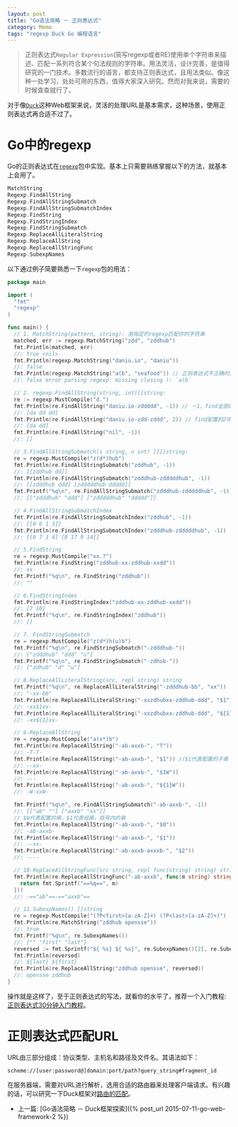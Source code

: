 ```yaml
---
layout: post
title: "Go语法简略 － 正则表达式"
category: Memo
tags: "regexp Duck Go 编程语言"
---
```


> 正则表达式`Regular Expression`(简写regexp或者RE)使用单个字符串来描述、匹配一系列符合某个句法规则的字符串。用法灵活，设计完善，是值得研究的一门技术。多数流行的语言，都支持正则表达式，且用法类似。像这种一处学习，处处可用的东西，值得大家深入研究。然而对我来说，需要的时候查查就行了。

对于像[`Duck`](https://github.com/zddhub/duck)这种Web框架来说，灵活的处理URL是基本需求，这种场景，使用正则表达式再合适不过了。

<!-- more -->

# Go中的regexp

Go的正则表达式在[`regexp`](https://golang.org/pkg/regexp/)包中实现。基本上只需要熟练掌握以下的方法，就基本上会用了。

```go
MatchString
Regexp.FindAllString
Regexp.FindAllStringSubmatch
Regexp.FindAllStringSubmatchIndex
Regexp.FindString
Regexp.FindStringIndex
Regexp.FindStringSubmatch
Regexp.ReplaceAllLiteralString
Regexp.ReplaceAllString
Regexp.ReplaceAllStringFunc
Regexp.SubexpNames
```

以下通过例子简要熟悉一下`regexp`包的用法：

```go
package main

import (
  "fmt"
  "regexp"
)

func main() {
  // 1. MatchString(pattern, string): 用指定的regexp匹配你的字符串
  matched, err := regexp.MatchString("zdd", "zddhub")
  fmt.Println(matched, err)
  //: true <nil>
  fmt.Println(regexp.MatchString("daniu.io", "daniu"))
  //: false
  fmt.Println(regexp.MatchString("a(b", "seafood")) // 正则表达式不正确时报错
  //: false error parsing regexp: missing closing ): `a(b`

  // 2. regexp.FindAllString(string, int)[]string:
  re := regexp.MustCompile("d.")
  fmt.Println(re.FindAllString("daniu.io-zddddd", -1)) // －1，find全部的匹配项
  //: [da dd dd]
  fmt.Println(re.FindAllString("daniu.io-zdd-zddd", 2)) // find配置的2项
  //: [da dd]
  fmt.Println(re.FindAllString("nil", -1))
  //: []

  // 3.FindAllStringSubmatch(s string, n int) [][]string:
  re = regexp.MustCompile("z(d*)hub")
  fmt.Println(re.FindAllStringSubmatch("zddhub", -1))
  //: [[zddhub dd]]
  fmt.Println(re.FindAllStringSubmatch("zdddhub-zdddddhub", -1))
  //: [[zdddhub ddd] [zdddddhub ddddd]]
  fmt.Printf("%q\n", re.FindAllStringSubmatch("zdddhub-zdddddhub", -1))
  //: [["zdddhub" "ddd"] ["zdddddhub" "ddddd"]]

  // 4.FindAllStringSubmatchIndex
  fmt.Println(re.FindAllStringSubmatchIndex("zddhub", -1))
  //: [[0 6 1 3]]
  fmt.Println(re.FindAllStringSubmatchIndex("zdddhub-zdddddhub", -1))
  //: [[0 7 1 4] [8 17 9 14]]

  // 5.FindString
  re = regexp.MustCompile("xx.?")
  fmt.Println(re.FindString("zddhub-xx-zddhub-xxdd"))
  //: xx-
  fmt.Printf("%q\n", re.FindString("zddhub"))
  //: ""

  // 6.FindStringIndex
  fmt.Println(re.FindStringIndex("zddhub-xx-zddhub-xxdd"))
  //: [7 10]
  fmt.Printf("%q\n", re.FindStringIndex("zddhub"))
  //: []

  // 7. FindStringSubmatch
  re = regexp.MustCompile("z(d*)h(u)b")
  fmt.Printf("%q\n", re.FindStringSubmatch("-zdddhub-"))
  //: ["zdddhub" "ddd" "u"]
  fmt.Printf("%q\n", re.FindStringSubmatch("-zdhub-"))
  //: ["zdhub" "d" "u"]

  // 8.ReplaceAllLiteralString(src, repl string) string
  fmt.Printf("%q\n", re.ReplaceAllLiteralString("-zdddhub-bb", "xx"))
  //: "-xx-bb"
  fmt.Println(re.ReplaceAllLiteralString("-xxzdhubxx-zddhub-ddd", "$1")) // 使用$1替换
  //: -xx$1xx-
  fmt.Println(re.ReplaceAllLiteralString("-xxzdhubxx-zddhub-ddd", "${1}"))
  //: -xx${1}xx-

  // 9.ReplaceAllString
  re = regexp.MustCompile("a(x*)b")
  fmt.Println(re.ReplaceAllString("-ab-axxb-", "T"))
  //: -T-T-
  fmt.Println(re.ReplaceAllString("-ab-axxb-", "$1")) //$i代表配置的子串
  //: --xx-
  fmt.Println(re.ReplaceAllString("-ab-axxb-", "$1W"))
  //: ---
  fmt.Println(re.ReplaceAllString("-ab-axxb-", "${1}W"))
  //: -W-xxW-

  fmt.Printf("%q\n", re.FindAllStringSubmatch("-ab-axxb-", -1))
  //: [["ab" ""] ["axxb" "xx"]]
  // $0代表配置的串，$1代表组串，括号内的串
  fmt.Println(re.ReplaceAllString("-ab-axxb-", "$0"))
  //: -ab-axxb-
  fmt.Println(re.ReplaceAllString("-ab-axxb-", "$1"))
  //: --xx-
  fmt.Println(re.ReplaceAllString("-ab-axxb-axxxb-", "$2"))
  //: ----

  // 10.ReplaceAllStringFunc(src string, repl func(string) string) string通过函数的返回值替换
  fmt.Println(re.ReplaceAllStringFunc("-ab-axxb", func(m string) string {
    return fmt.Sprintf("==%q==", m)
  }))
  //: -=="ab"==-=="axxb"==

  // 11.SubexpNames() []string
  re = regexp.MustCompile("(?P<first>[a-zA-Z]+) (?P<last>[a-zA-Z]+)")
  fmt.Println(re.MatchString("zddhub opensse"))
  //: true
  fmt.Printf("%q\n", re.SubexpNames())
  //: ["" "first" "last"]
  reversed := fmt.Sprintf("${ %s} ${ %s}", re.SubexpNames()[2], re.SubexpNames()[1])
  fmt.Println(reversed)
  //: ${last} ${first}
  fmt.Println(re.ReplaceAllString("zddhub opensse", reversed))
  //: opensse zddhub
}
```

操作就是这样了，至于正则表达式的写法，就看你的水平了，推荐一个入门教程:[正则表达式30分钟入门教程](http://deerchao.net/tutorials/regex/regex.htm#grouping)。

# 正则表达式匹配URL

URL由三部分组成：协议类型、主机名和路径及文件名。其语法如下：

    scheme://[user:password@]domain:port/path?query_string#fragment_id

在服务器端，需要对URL进行解析，选用合适的路由器来处理客户端请求。有兴趣的话，可以研究一下Duck框架对[路由的匹配](https://github.com/zddhub/duck/blob/master/route.go)。

* 上一篇: [Go语法简略 － Duck框架探索]({% post_url 2015-07-11-go-web-framework-2 %})


